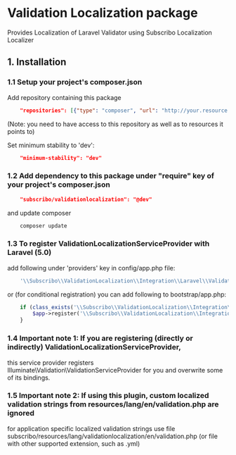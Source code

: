 # Validation Localization package

Provides Localization of Laravel Validator using Subscribo Localization Localizer

## 1. Installation

### 1.1 Setup your project's composer.json

Add repository containing this package

```json
    "repositories": [{"type": "composer", "url": "http://your.resource.url"}],
```

(Note: you need to have access to this repository as well as to resources it points to)

Set minimum stability to 'dev':

```json
    "minimum-stability": "dev"
```

### 1.2 Add dependency to this package under "require" key of your project's composer.json

```json
    "subscribo/validationlocalization": "@dev"
```

and update composer

```sh
    composer update
```

### 1.3 To register ValidationLocalizationServiceProvider with Laravel (5.0)

add following under 'providers' key in config/app.php file:

```php
    '\\Subscribo\\ValidationLocalization\\Integration\\Laravel\\ValidationLocalizationServiceProvider',
```

or (for conditional registration) you can add following to bootstrap/app.php:

```php
    if (class_exists('\\Subscribo\\ValidationLocalization\\Integration\\Laravel\\ValidationLocalizationServiceProvider')) {
        $app->register('\\Subscribo\\ValidationLocalization\\Integration\\Laravel\\ValidationLocalizationServiceProvider');
    }
```

### 1.4 Important note 1: If you are registering (directly or indirectly) ValidationLocalizationServiceProvider,
this service provider registers Illuminate\Validation\ValidationServiceProvider for you and overwrite some of its bindings.

### 1.5 Important note 2: If using this plugin, custom localized validation strings from resources/lang/en/validation.php are ignored
 for application specific localized validation strings use file subscribo/resources/lang/validationlocalization/en/validation.php
 (or file with other supported extension, such as .yml)


